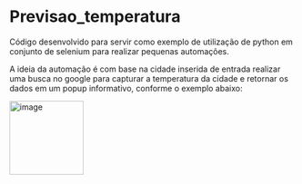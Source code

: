 # Previsao_temperatura

Código desenvolvido para servir como exemplo de utilização de python em conjunto de selenium para realizar pequenas automações.

A ideia da automação é com base na cidade inserida de entrada realizar uma busca no google para capturar a temperatura da cidade e retornar os dados em um popup informativo, conforme o exemplo abaixo:

<img width="130" alt="image" src="https://github.com/Gsousaa/Previsao_temperatura/assets/51121868/eb021b9c-a420-4996-976c-18b79d7252ab">

